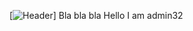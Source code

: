 [![Header](https://th.bing.com/th/id/OIP._UC5WmQPnpRWBsvFz_-_zgHaHa?rs=1&pid=ImgDetMain)]
Bla bla bla
Hello
I am admin32
